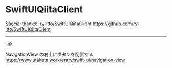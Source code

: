 # SwiftUIQiitaClient


Special thanks!!
ry-itto/SwiftUIQiitaClient
https://github.com/ry-itto/SwiftUIQiitaClient

---
link

NavigationView の右上にボタンを配置する
https://www.utakata.work/entry/swift-ui/navigation-view

